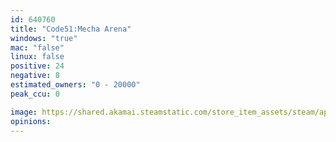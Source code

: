 ```yaml
---
id: 640760
title: "Code51:Mecha Arena"
windows: "true"
mac: "false"
linux: false
positive: 24
negative: 8
estimated_owners: "0 - 20000"
peak_ccu: 0

image: https://shared.akamai.steamstatic.com/store_item_assets/steam/apps/640760/header.jpg?t=1536909519
opinions:
---
```

